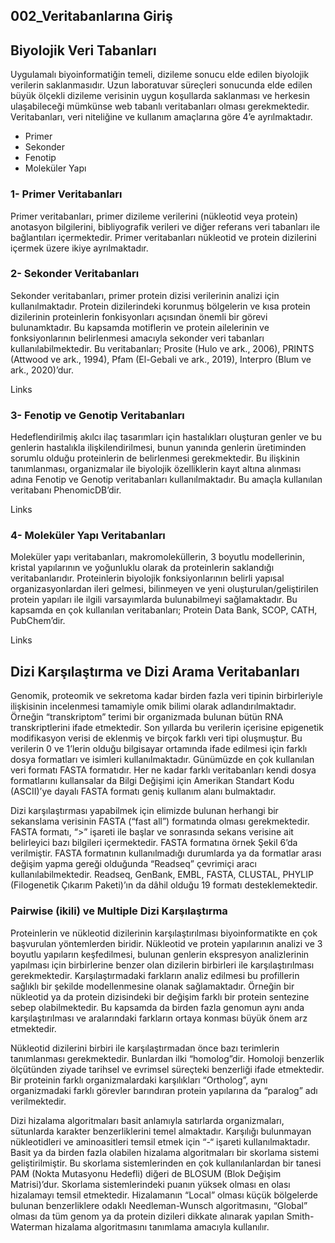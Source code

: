 ## 002_Veritabanlarına Giriş


## Biyolojik Veri Tabanları
Uygulamalı biyoinformatiğin temeli, dizileme sonucu elde edilen biyolojik verilerin saklanmasıdır. Uzun laboratuvar süreçleri sonucunda elde edilen büyük ölçekli dizileme verisinin uygun koşullarda saklanması ve herkesin ulaşabileceği mümkünse web tabanlı veritabanları olması gerekmektedir. Veritabanları, veri niteliğine ve kullanım amaçlarına göre 4’e ayrılmaktadır.

* Primer
* Sekonder
* Fenotip
* Moleküler Yapı

### 1- Primer Veritabanları
Primer veritabanları, primer dizileme verilerini (nükleotid veya protein) anotasyon bilgilerini, bibliyografik verileri ve diğer referans veri tabanları ile bağlantıları içermektedir. Primer veritabanları nükleotid ve protein dizilerini içermek üzere ikiye ayrılmaktadır. 

### 2- Sekonder Veritabanları
Sekonder veritabanları, primer protein dizisi verilerinin analizi için kullanılmaktadır. Protein dizilerindeki korunmuş bölgelerin ve kısa protein dizilerinin proteinlerin fonkisyonları açısından önemli bir görevi bulunamktadır. Bu kapsamda motiflerin ve protein ailelerinin ve fonksiyonlarının belirlenmesi amacıyla sekonder veri tabanları kullanılabilmektedir. Bu veritabanları; Prosite (Hulo ve ark., 2006), PRINTS (Attwood ve ark., 1994), Pfam (El-Gebali ve ark., 2019), Interpro (Blum ve ark., 2020)’dur.

Links

### 3- Fenotip ve Genotip Veritabanları

Hedeflendirilmiş akılcı ilaç tasarımları için hastalıkları oluşturan genler ve bu genlerin hastalıkla ilişkilendirilmesi, bunun yanında genlerin üretiminden sorumlu olduğu proteinlerin de belirlenmesi gerekmektedir. Bu ilişkinin tanımlanması, organizmalar ile biyolojik özelliklerin kayıt altına alınması adına Fenotip ve Genotip veritabanları kullanılmaktadır. Bu amaçla kullanılan veritabanı PhenomicDB’dir.

Links

### 4- Moleküler Yapı Veritabanları

Moleküler yapı veritabanları, makromoleküllerin, 3 boyutlu modellerinin, kristal yapılarının ve yoğunluklu olarak da proteinlerin saklandığı veritabanlarıdır. Proteinlerin biyolojik fonksiyonlarının belirli yapısal organizasyonlardan ileri gelmesi, bilinmeyen ve yeni oluşturulan/geliştirilen protein yapıları ile ilgili varsayımlarda bulunabilmeyi sağlamaktadır. Bu kapsamda en çok kullanılan veritabanları; Protein Data Bank, SCOP, CATH, PubChem’dir.

Links


## Dizi Karşılaştırma ve Dizi Arama Veritabanları

Genomik, proteomik ve sekretoma kadar birden fazla veri tipinin birbirleriyle ilişkisinin incelenmesi tamamiyle omik bilimi olarak adlandırılmaktadır. Örneğin “transkriptom” terimi bir organizmada bulunan bütün RNA transkriptlerini ifade etmektedir. Son yıllarda bu verilerin içerisine epigenetik modifikasyon verisi de eklenmiş ve birçok farklı veri tipi oluşmuştur. Bu verilerin 0 ve 1’lerin olduğu bilgisayar ortamında ifade edilmesi için farklı dosya formatları ve isimleri kullanılmaktadır. Günümüzde en çok kullanılan veri formatı FASTA formatıdır. Her ne kadar farklı veritabanları kendi dosya formatlarını kullansalar da Bilgi Değişimi için Amerikan Standart Kodu (ASCII)’ye dayalı FASTA formatı geniş kullanım alanı bulmaktadır.

Dizi karşılaştırması yapabilmek için elimizde bulunan herhangi bir sekanslama verisinin FASTA (“fast all”) formatında olması gerekmektedir. FASTA formatı, “>” işareti ile başlar ve sonrasında sekans verisine ait belirleyici bazı bilgileri içermektedir. FASTA formatına örnek Şekil 6’da verilmiştir. FASTA formatının kullanılmadığı durumlarda ya da formatlar arası değişim yapma gereği olduğunda “Readseq” çevrimiçi aracı kullanılabilmektedir. Readseq,  GenBank, EMBL, FASTA, CLUSTAL, PHYLIP (Filogenetik Çıkarım Paketi)’ın da dâhil olduğu 19 formatı desteklemektedir. 


### Pairwise (ikili) ve Multiple Dizi Karşılaştırma

Proteinlerin ve nükleotid dizilerinin karşılaştırılması biyoinformatikte en çok başvurulan yöntemlerden biridir. Nükleotid ve protein yapılarının analizi ve 3 boyutlu yapıların keşfedilmesi, bulunan genlerin ekspresyon analizlerinin yapılması için birbirlerine benzer olan dizilerin birbirleri ile karşılaştırılması gerekmektedir. Karşılaştırmadaki farkların analiz edilmesi bu profillerin sağlıklı bir şekilde modellenmesine olanak sağlamaktadır. Örneğin bir nükleotid ya da protein dizisindeki bir değişim farklı bir protein sentezine sebep olabilmektedir. Bu kapsamda da birden fazla genomun aynı anda karşılaştırılması ve aralarındaki farkların ortaya konması büyük önem arz etmektedir.

Nükleotid dizilerini birbiri ile karşılaştırmadan önce bazı terimlerin tanımlanması gerekmektedir. Bunlardan ilki “homolog”dir. Homoloji benzerlik ölçütünden ziyade tarihsel ve evrimsel süreçteki benzerliği ifade etmektedir. Bir proteinin farklı organizmalardaki karşılıkları “Ortholog”, aynı organizmadaki farklı görevler barındıran protein yapılarına da “paralog” adı verilmektedir. 

Dizi hizalama algoritmaları basit anlamıyla satırlarda organizmaları, sütunlarda karakter benzerliklerini temel almaktadır. Karşılığı bulunmayan nükleotidleri ve aminoasitleri temsil etmek için “-“ işareti kullanılmaktadır. Basit ya da birden fazla olabilen hizalama algoritmaları bir skorlama sistemi geliştirilmiştir. Bu skorlama sistemlerinden en çok kullanılanlardan bir tanesi PAM (Nokta Mutasyonu Hedefli) diğeri de BLOSUM (Blok Değişim Matrisi)’dur. Skorlama sistemlerindeki puanın yüksek olması en olası hizalamayı temsil etmektedir. Hizalamanın “Local” olması küçük bölgelerde bulunan benzerliklere odaklı Needleman-Wunsch algoritmasını, “Global” olması da tüm genom ya da protein dizileri dikkate alınarak yapılan Smith-Waterman hizalama algoritmasını tanımlama amacıyla kullanılır. 

